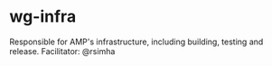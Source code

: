# wg-infra
Responsible for AMP's infrastructure, including building, testing and release. Facilitator: @rsimha
